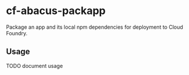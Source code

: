 cf-abacus-packapp
===

Package an app and its local npm dependencies for deployment to Cloud Foundry.

Usage
---

TODO document usage

